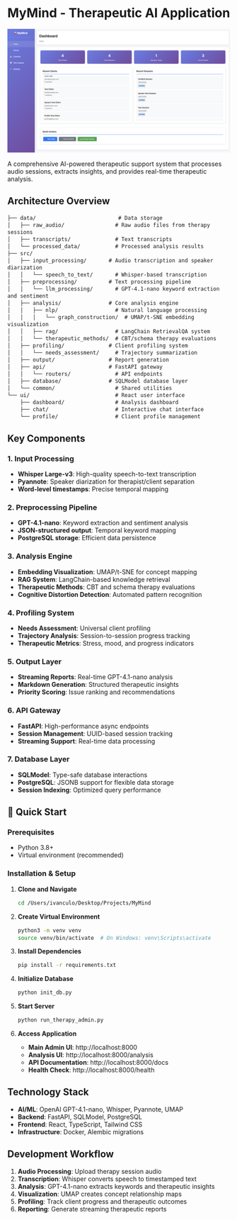 # MyMind - Therapeutic AI Application

![MyMind Dashboard](screen.png)

A comprehensive AI-powered therapeutic support system that processes audio sessions, extracts insights, and provides real-time therapeutic analysis.

## Architecture Overview

```
├── data/                          # Data storage
│   ├── raw_audio/                # Raw audio files from therapy sessions
│   ├── transcripts/              # Text transcripts
│   └── processed_data/           # Processed analysis results
├── src/
│   ├── input_processing/       # Audio transcription and speaker diarization
│   │   └── speech_to_text/       # Whisper-based transcription
│   ├── preprocessing/          # Text processing pipeline
│   │   └── llm_processing/       # GPT-4.1-nano keyword extraction and sentiment
│   ├── analysis/               # Core analysis engine
│   │   ├── nlp/                  # Natural language processing
│   │   │   └── graph_construction/  # UMAP/t-SNE embedding visualization
│   │   ├── rag/                  # LangChain RetrievalQA system
│   │   └── therapeutic_methods/  # CBT/schema therapy evaluations
│   ├── profiling/              # Client profiling system
│   │   └── needs_assessment/     # Trajectory summarization
│   ├── output/                 # Report generation
│   ├── api/                    # FastAPI gateway
│   │   └── routers/              # API endpoints
│   ├── database/               # SQLModel database layer
│   └── common/                   # Shared utilities
└── ui/                           # React user interface
    ├── dashboard/                # Analysis dashboard
    ├── chat/                     # Interactive chat interface
    └── profile/                  # Client profile management
```

## Key Components

### 1. Input Processing
- **Whisper Large-v3**: High-quality speech-to-text transcription
- **Pyannote**: Speaker diarization for therapist/client separation
- **Word-level timestamps**: Precise temporal mapping

### 2. Preprocessing Pipeline
- **GPT-4.1-nano**: Keyword extraction and sentiment analysis
- **JSON-structured output**: Temporal keyword mapping
- **PostgreSQL storage**: Efficient data persistence

### 3. Analysis Engine
- **Embedding Visualization**: UMAP/t-SNE for concept mapping
- **RAG System**: LangChain-based knowledge retrieval
- **Therapeutic Methods**: CBT and schema therapy evaluations
- **Cognitive Distortion Detection**: Automated pattern recognition

### 4. Profiling System
- **Needs Assessment**: Universal client profiling
- **Trajectory Analysis**: Session-to-session progress tracking
- **Therapeutic Metrics**: Stress, mood, and progress indicators

### 5. Output Layer
- **Streaming Reports**: Real-time GPT-4.1-nano analysis
- **Markdown Generation**: Structured therapeutic insights
- **Priority Scoring**: Issue ranking and recommendations

### 6. API Gateway
- **FastAPI**: High-performance async endpoints
- **Session Management**: UUID-based session tracking
- **Streaming Support**: Real-time data processing

### 7. Database Layer
- **SQLModel**: Type-safe database interactions
- **PostgreSQL**: JSONB support for flexible data storage
- **Session Indexing**: Optimized query performance

## 🚀 Quick Start

### Prerequisites
- Python 3.8+
- Virtual environment (recommended)

### Installation & Setup

1. **Clone and Navigate**
   ```bash
   cd /Users/ivanculo/Desktop/Projects/MyMind
   ```

2. **Create Virtual Environment**
   ```bash
   python3 -m venv venv
   source venv/bin/activate  # On Windows: venv\Scripts\activate
   ```

3. **Install Dependencies**
   ```bash
   pip install -r requirements.txt
   ```

4. **Initialize Database**
   ```bash
   python init_db.py
   ```

5. **Start Server**
   ```bash
   python run_therapy_admin.py
   ```

6. **Access Application**
   - **Main Admin UI**: http://localhost:8000
   - **Analysis UI**: http://localhost:8000/analysis
   - **API Documentation**: http://localhost:8000/docs
   - **Health Check**: http://localhost:8000/health

## Technology Stack

- **AI/ML**: OpenAI GPT-4.1-nano, Whisper, Pyannote, UMAP
- **Backend**: FastAPI, SQLModel, PostgreSQL
- **Frontend**: React, TypeScript, Tailwind CSS
- **Infrastructure**: Docker, Alembic migrations

## Development Workflow

1. **Audio Processing**: Upload therapy session audio
2. **Transcription**: Whisper converts speech to timestamped text
3. **Analysis**: GPT-4.1-nano extracts keywords and therapeutic insights
4. **Visualization**: UMAP creates concept relationship maps
5. **Profiling**: Track client progress and therapeutic outcomes
6. **Reporting**: Generate streaming therapeutic reports
